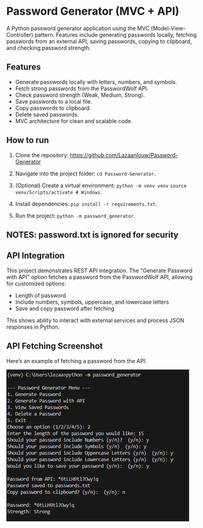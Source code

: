 # Password Generator (MVC + API)

A Python password generator application using the MVC (Model-View-Controller) pattern. 
Features include generating passwords locally, fetching passwords from an external API, saving passwords, copying to clipboard, and checking password strength.


## Features
 - Generate passwords locally with letters, numbers, and symbols.
 - Fetch strong passwords from the PasswordWolf API.
 - Check password strength (Weak, Medium, Strong).
 - Save passwords to a local file.
 - Copy passwords to clipboard.
 - Delete saved passwords.
 - MVC architecture for clean and scalable code.


## How to run
1. Clone the repository: https://github.com/Lazaanlouw/Password-Generator

2. Navigate into the project folder: `cd Password-Generator`.

3. (Optional) Create a virtual environment: `python -m venv venv`
`source venv/Scripts/activate # Windows`.

4. Install dependencies: `pip install -r requirements.txt`.

5. Run the project: `python -m password_generator`.

## NOTES: password.txt is ignored for security

## API Integration

This project demonstrates REST API integration. The "Generate Password with API" option fetches a password from the PasswordWolf API, allowing for customized options:

- Length of password
- Include numbers, symbols, uppercase, and lowercase letters
- Save and copy password after fetching

This shows ability to interact with external services and process JSON responses in Python.

## API Fetching Screenshot

Here’s an example of fetching a password from the API:

![API Password fetching demonstration](assests\API.png)